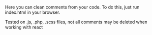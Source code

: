 Here you can clean comments from your code. To do this, just run index.html in your browser.

Tested on .js, .php, .scss files, not all comments may be deleted when working with react

